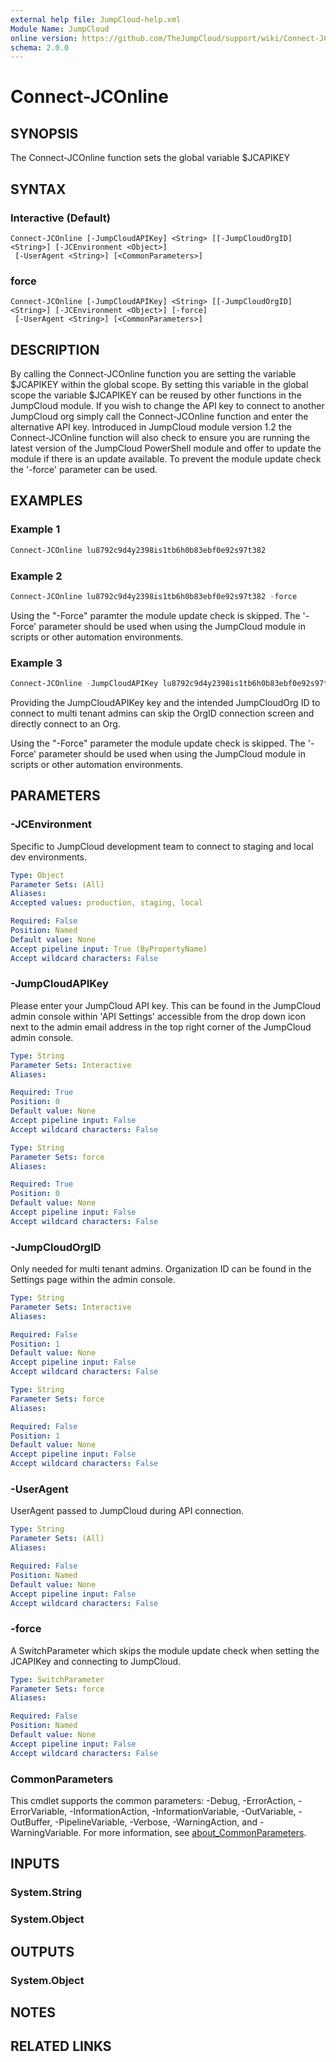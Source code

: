 ```yaml
---
external help file: JumpCloud-help.xml
Module Name: JumpCloud
online version: https://github.com/TheJumpCloud/support/wiki/Connect-JCOnline
schema: 2.0.0
---
```


# Connect-JCOnline

## SYNOPSIS
The Connect-JCOnline function sets the global variable $JCAPIKEY

## SYNTAX

### Interactive (Default)
```
Connect-JCOnline [-JumpCloudAPIKey] <String> [[-JumpCloudOrgID] <String>] [-JCEnvironment <Object>]
 [-UserAgent <String>] [<CommonParameters>]
```

### force
```
Connect-JCOnline [-JumpCloudAPIKey] <String> [[-JumpCloudOrgID] <String>] [-JCEnvironment <Object>] [-force]
 [-UserAgent <String>] [<CommonParameters>]
```

## DESCRIPTION
By calling the Connect-JCOnline function you are setting the variable $JCAPIKEY within the global scope. By setting this variable in the global scope the variable $JCAPIKEY can be reused by other functions in the JumpCloud module. If you wish to change the API key to connect to another JumpCloud org simply call the Connect-JCOnline function and enter the alternative API key.
Introduced in JumpCloud module version 1.2 the Connect-JCOnline function will also check to ensure you are running the latest version of the JumpCloud PowerShell module and offer to update the module if there is an update available.
To prevent the module update check the '-force' parameter can be used.

## EXAMPLES

### Example 1
```powershell
Connect-JCOnline lu8792c9d4y2398is1tb6h0b83ebf0e92s97t382
```

### Example 2
```powershell
Connect-JCOnline lu8792c9d4y2398is1tb6h0b83ebf0e92s97t382 -force
```

Using the "-Force" paramter the module update check is skipped. The '-Force' parameter should be used when using the JumpCloud module in scripts or other automation environments. 

### Example 3
```powershell
Connect-JCOnline -JumpCloudAPIKey lu8792c9d4y2398is1tb6h0b83ebf0e92s97t382 -JumpCloudOrgID 5b5o13o06tsand0c29a0t3s6 -force
```

Providing the JumpCloudAPIKey key and the intended JumpCloudOrg ID to connect to multi tenant admins can skip the OrgID connection screen and directly connect to an Org.

Using the "-Force" parameter the module update check is skipped. The '-Force' parameter should be used when using the JumpCloud module in scripts or other automation environments.

## PARAMETERS

### -JCEnvironment
Specific to JumpCloud development team to connect to staging and local dev environments.

```yaml
Type: Object
Parameter Sets: (All)
Aliases:
Accepted values: production, staging, local

Required: False
Position: Named
Default value: None
Accept pipeline input: True (ByPropertyName)
Accept wildcard characters: False
```

### -JumpCloudAPIKey
Please enter your JumpCloud API key.
This can be found in the JumpCloud admin console within 'API Settings' accessible from the drop down icon next to the admin email address in the top right corner of the JumpCloud admin console.

```yaml
Type: String
Parameter Sets: Interactive
Aliases:

Required: True
Position: 0
Default value: None
Accept pipeline input: False
Accept wildcard characters: False
```

```yaml
Type: String
Parameter Sets: force
Aliases:

Required: True
Position: 0
Default value: None
Accept pipeline input: False
Accept wildcard characters: False
```

### -JumpCloudOrgID
Only needed for multi tenant admins. Organization ID can be found in the Settings page within the admin console.

```yaml
Type: String
Parameter Sets: Interactive
Aliases:

Required: False
Position: 1
Default value: None
Accept pipeline input: False
Accept wildcard characters: False
```

```yaml
Type: String
Parameter Sets: force
Aliases:

Required: False
Position: 1
Default value: None
Accept pipeline input: False
Accept wildcard characters: False
```

### -UserAgent
UserAgent passed to JumpCloud during API connection.

```yaml
Type: String
Parameter Sets: (All)
Aliases:

Required: False
Position: Named
Default value: None
Accept pipeline input: False
Accept wildcard characters: False
```

### -force
A SwitchParameter which skips the module update check when setting the JCAPIKey and connecting to JumpCloud.

```yaml
Type: SwitchParameter
Parameter Sets: force
Aliases:

Required: False
Position: Named
Default value: None
Accept pipeline input: False
Accept wildcard characters: False
```

### CommonParameters
This cmdlet supports the common parameters: -Debug, -ErrorAction, -ErrorVariable, -InformationAction, -InformationVariable, -OutVariable, -OutBuffer, -PipelineVariable, -Verbose, -WarningAction, and -WarningVariable. For more information, see [about_CommonParameters](http://go.microsoft.com/fwlink/?LinkID=113216).

## INPUTS

### System.String
### System.Object
## OUTPUTS

### System.Object
## NOTES

## RELATED LINKS
